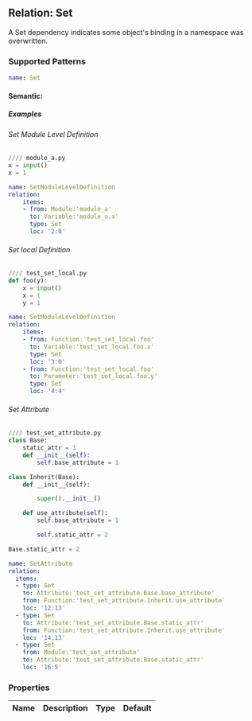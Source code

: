 ## Relation: Set
A Set dependency indicates some object's binding in a namespace was overwritten.
### Supported Patterns
```yaml
name: Set
```

#### Semantic: 

##### Examples
###### Set Module Level Definition
```python
//// module_a.py
x = input()
x = 1
```
```yaml
name: SetModuleLevelDefinition
relation:
    items:
    - from: Module:'module_a'
      to: Variable:'module_a.x'
      type: Set
      loc: '2:0'
```
###### Set local Definition
```python
//// test_set_local.py
def foo(y):
    x = input()
    x = 1
    y = 1
```
```yaml
name: SetModuleLevelDefinition
relation:
    items:
    - from: Function:'test_set_local.foo'
      to: Variable:'test_set_local.foo.x'
      type: Set
      loc: '3:0'
    - from: Function:'test_set_local.foo'
      to: Parameter:'test_set_local.foo.y'
      type: Set
      loc: '4:4'
```

###### Set Attribute
```python
//// test_set_attribute.py
class Base:
    static_attr = 1
    def __init__(self):
        self.base_attribute = 1

class Inherit(Base):
    def __init__(self):

        super().__init__()

    def use_attribute(self):
        self.base_attribute = 1

        self.static_attr = 2

Base.static_attr = 2
```

```yaml
name: SetAttribute
relation:
  items:
  - type: Set
    to: Attribute:'test_set_attribute.Base.base_attribute'
    from: Function:'test_set_attribute.Inherit.use_attribute'
    loc: '12:13'
  - type: Set
    to: Attribute:'test_set_attribute.Base.static_attr'
    from: Function:'test_set_attribute.Inherit.use_attribute'
    loc: '14:13'
  - type: Set
    from: Module:'test_set_attribute'
    to: Attribute:'test_set_attribute.Base.static_attr'
    loc: '16:5'
```

### Properties

| Name | Description | Type | Default |
|---|---|:---:|:---:|
